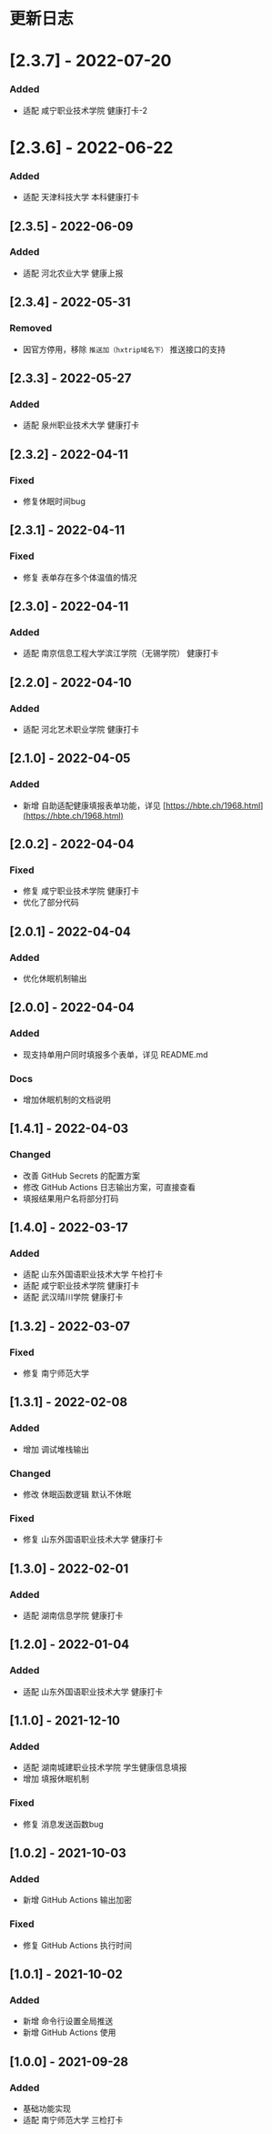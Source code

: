 # 更新日志

# [2.3.7] - 2022-07-20
### Added
- 适配 咸宁职业技术学院 健康打卡-2

# [2.3.6] - 2022-06-22
### Added
- 适配 天津科技大学 本科健康打卡

## [2.3.5] - 2022-06-09
### Added
- 适配 河北农业大学 健康上报

## [2.3.4] - 2022-05-31
### Removed
- 因官方停用，移除 `推送加（hxtrip域名下）` 推送接口的支持

## [2.3.3] - 2022-05-27
### Added
- 适配 泉州职业技术大学 健康打卡

## [2.3.2] - 2022-04-11
### Fixed
- 修复休眠时间bug

## [2.3.1] - 2022-04-11
### Fixed
- 修复 表单存在多个体温值的情况

## [2.3.0] - 2022-04-11
### Added
- 适配 南京信息工程大学滨江学院（无锡学院） 健康打卡

## [2.2.0] - 2022-04-10
### Added
- 适配 河北艺术职业学院 健康打卡

## [2.1.0] - 2022-04-05
### Added
- 新增 自助适配健康填报表单功能，详见 [https://hbte.ch/1968.html](https://hbte.ch/1968.html)

## [2.0.2] - 2022-04-04
### Fixed
- 修复 咸宁职业技术学院 健康打卡
- 优化了部分代码

## [2.0.1] - 2022-04-04
### Added
- 优化休眠机制输出

## [2.0.0] - 2022-04-04
### Added
- 现支持单用户同时填报多个表单，详见 README.md
### Docs
- 增加休眠机制的文档说明

## [1.4.1] - 2022-04-03
### Changed
- 改善 GitHub Secrets 的配置方案
- 修改 GitHub Actions 日志输出方案，可直接查看
- 填报结果用户名将部分打码

## [1.4.0] - 2022-03-17
### Added
- 适配 山东外国语职业技术大学 午检打卡
- 适配 咸宁职业技术学院 健康打卡
- 适配 武汉晴川学院 健康打卡

## [1.3.2] - 2022-03-07
### Fixed
- 修复 南宁师范大学

## [1.3.1] - 2022-02-08
### Added
- 增加 调试堆栈输出
### Changed
- 修改 休眠函数逻辑 默认不休眠
### Fixed
- 修复 山东外国语职业技术大学 健康打卡

## [1.3.0] - 2022-02-01
### Added
- 适配 湖南信息学院 健康打卡

## [1.2.0] - 2022-01-04
### Added
- 适配 山东外国语职业技术大学 健康打卡

## [1.1.0] - 2021-12-10
### Added
- 适配 湖南城建职业技术学院 学生健康信息填报
- 增加 填报休眠机制
### Fixed
- 修复 消息发送函数bug

## [1.0.2] - 2021-10-03
### Added
- 新增 GitHub Actions 输出加密
### Fixed
- 修复 GitHub Actions 执行时间

## [1.0.1] - 2021-10-02
### Added
- 新增 命令行设置全局推送
- 新增 GitHub Actions 使用

## [1.0.0] - 2021-09-28
### Added
- 基础功能实现
- 适配 南宁师范大学 三检打卡

